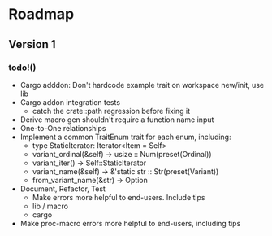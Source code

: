 Roadmap
=======

Version 1
---------

### todo!()

- Cargo adddon: Don't hardcode example trait on workspace new/init, use lib
- Cargo addon integration tests
  + catch the crate::path regression before fixing it
- Derive macro gen shouldn't require a function name input
- One-to-One relationships
- Implement a common TraitEnum trait for each enum, including:
  + type StaticIterator: Iterator<Item = Self>
  + variant_ordinal(&self) -> usize :: Num(preset(Ordinal))
  + variant_iter() -> Self::StaticIterator
  + variant_name(&self) -> &'static str :: Str(preset(Variant))
  + from_variant_name(&str) -> Option<Self>
- Document, Refactor, Test
  - Make errors more helpful to end-users. Include tips 
  + lib / macro
  + cargo
- Make proc-macro errors more helpful to end-users, including tips
